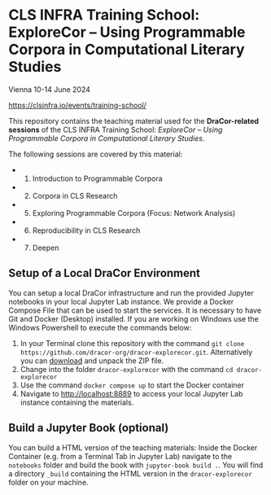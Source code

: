 # CLS INFRA Training School: ExploreCor – Using Programmable Corpora in Computational Literary Studies

Vienna 10-14 June 2024

https://clsinfra.io/events/training-school/

This repository contains the teaching material used for the **DraCor-related sessions** of the CLS INFRA Training School: *ExploreCor – Using Programmable Corpora in Computational Literary Studies*.

The following sessions are covered by this material:

- 1. Introduction to Programmable Corpora
- 2. Corpora in CLS Research
- 5. Exploring Programmable Corpora (Focus: Network Analysis)
- 6. Reproducibility in CLS Research
- 7. Deepen

## Setup of a Local DraCor Environment
You can setup a local DraCor infrastructure and run the provided Jupyter notebooks in your local Jupyter Lab instance. We provide a Docker Compose File that can be used to start the services. It is necessary to have Git and Docker (Desktop) installed. If you are working on Windows use the Windows Powershell to execute the commands below:

1. In your Terminal clone this repository with the command `git clone https://github.com/dracor-org/dracor-explorecor.git`. Alternatively you can [download](https://github.com/dracor-org/dracor-explorecor/archive/refs/heads/main.zip) and unpack the ZIP file. 
2. Change into the folder `dracor-explorecor` with the command `cd dracor-explorecor`
3. Use the command `docker compose up` to start the Docker container
4. Navigate to [http://localhost:8889](http://localhost:8889) to access your local Jupyter Lab instance containing the materials.

## Build a Jupyter Book (optional)
You can build a HTML version of the teaching materials: Inside the Docker Container (e.g. from a Terminal Tab in Jupyter Lab) navigate to the `notebooks` folder and build the book with `jupyter-book build .`. You will find a directory `_build` containing the HTML version in the `dracor-explorecor` folder on your machine.

